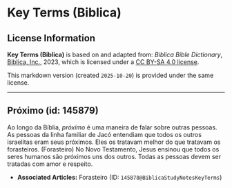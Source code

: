 # Key Terms (Biblica)

## License Information

**Key Terms (Biblica)** is based on and adapted from: _Biblica Bible Dictionary_, [Biblica, Inc.](https://www.biblica.com/), 2023, which is licensed under a [CC BY-SA 4.0 license](https://creativecommons.org/licenses/by-sa/4.0/legalcode.en).

This markdown version (created `2025-10-20`) is provided under the same license.



--------------------------------

## Próximo (id: 145879)

Ao longo da Bíblia, *próximo* é uma maneira de falar sobre outras pessoas. As pessoas da linha familiar de Jacó entendiam que todos os outros israelitas eram seus próximos. Eles os tratavam melhor do que tratavam os forasteiros. (Forasteiro) No Novo Testamento, Jesus ensinou que todos os seres humanos são próximos uns dos outros. Todas as pessoas devem ser tratadas com amor e respeito.

* **Associated Articles:** Forasteiro (ID: `145878@BiblicaStudyNotesKeyTerms`)

